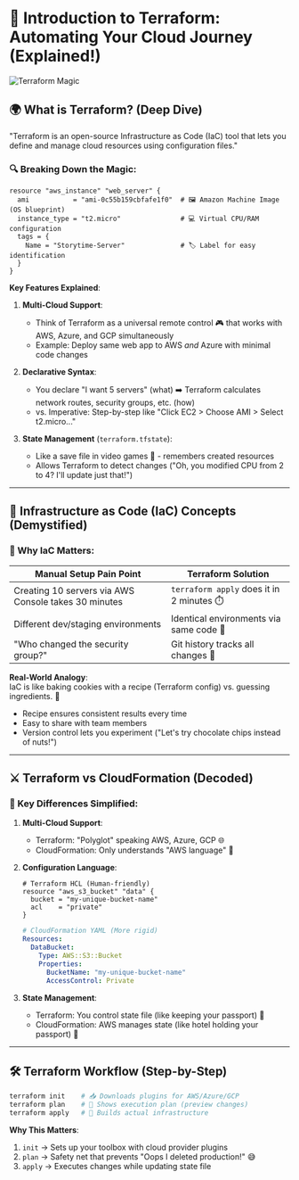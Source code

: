 



# 🚀 Introduction to Terraform: Automating Your Cloud Journey (Explained!)




![Terraform Magic](https://imgs.search.brave.com/O19eDU6WeFMAckNxH2jSbbtXG9VZyvZFQB5ZeA4bFvk/rs:fit:860:0:0:0/g:ce/aHR0cHM6Ly9jYW1v/LmdpdGh1YnVzZXJj/b250ZW50LmNvbS9j/ZGRhODkyODk3NTcx/MmNlY2NlN2JlOGI2/YTE1MDZlM2IzMjdi/MTY0M2NkMzM5MWRj/ZjQwNTE1ZTI1YjU0/ZjczLzY4NzQ3NDcw/NzMzYTJmMmY3Nzc3/NzcyZTY0NjE3NDZm/NjM2ZDczMmQ2MTcz/NzM2NTc0NzMyZTYz/NmY2ZDJmMzIzODM4/MzUyZjMxMzczMzMx/MzMzNzMzMzMzMTMw/MmQ3NDY1NzI3MjYx/NjY2ZjcyNmQ1Zjc3/Njg2OTc0NjUyZTcz/NzY2Nw)


## 🌍 What is Terraform? (Deep Dive)

"Terraform is an open-source Infrastructure as Code (IaC) tool that lets you define and manage cloud resources using configuration files."

### 🔍 Breaking Down the Magic:
```hcl
resource "aws_instance" "web_server" {
  ami           = "ami-0c55b159cbfafe1f0"  # 🖼️ Amazon Machine Image (OS blueprint)
  instance_type = "t2.micro"               # 💻 Virtual CPU/RAM configuration
  tags = {
    Name = "Storytime-Server"              # 🏷️ Label for easy identification
  }
}
```

**Key Features Explained**:  
1. **Multi-Cloud Support**:
   - Think of Terraform as a universal remote control 🎮 that works with AWS, Azure, and GCP simultaneously
   - Example: Deploy same web app to AWS *and* Azure with minimal code changes

2. **Declarative Syntax**:
   - You declare "I want 5 servers" (what) ➡️ Terraform calculates network routes, security groups, etc. (how)
   - vs. Imperative: Step-by-step like "Click EC2 > Choose AMI > Select t2.micro..."

3. **State Management** (`terraform.tfstate`):
   - Like a save file in video games 💾 - remembers created resources
   - Allows Terraform to detect changes ("Oh, you modified CPU from 2 to 4? I'll update just that!")

---

## 📜 Infrastructure as Code (IaC) Concepts (Demystified)

### 🧩 Why IaC Matters:
| Manual Setup Pain Point       | Terraform Solution                          |
|-------------------------------|---------------------------------------------|
| Creating 10 servers via AWS Console takes 30 minutes | `terraform apply` does it in 2 minutes ⏱️ |
| Different dev/staging environments | Identical environments via same code 🧪 |
| "Who changed the security group?" | Git history tracks all changes 📜 |

**Real-World Analogy**:  
IaC is like baking cookies with a recipe (Terraform config) vs. guessing ingredients. 🍪  
- Recipe ensures consistent results every time
- Easy to share with team members
- Version control lets you experiment ("Let's try chocolate chips instead of nuts!")

---

## ⚔️ Terraform vs CloudFormation (Decoded)

### 🔑 Key Differences Simplified:
1. **Multi-Cloud Support**:
   - Terraform: "Polyglot" speaking AWS, Azure, GCP 🌐
   - CloudFormation: Only understands "AWS language" 🔷

2. **Configuration Language**:
   ```hcl
   # Terraform HCL (Human-friendly)
   resource "aws_s3_bucket" "data" {
     bucket = "my-unique-bucket-name"
     acl    = "private"
   }
   ```
   ```yaml
   # CloudFormation YAML (More rigid)
   Resources:
     DataBucket:
       Type: AWS::S3::Bucket
       Properties:
         BucketName: "my-unique-bucket-name"
         AccessControl: Private
   ```

3. **State Management**:
   - Terraform: You control state file (like keeping your passport) 🛂
   - CloudFormation: AWS manages state (like hotel holding your passport) 🏨

---

## 🛠️ Terraform Workflow (Step-by-Step)

```bash
terraform init    # 📥 Downloads plugins for AWS/Azure/GCP
terraform plan    # 📝 Shows execution plan (preview changes)
terraform apply   # 🚀 Builds actual infrastructure
```

**Why This Matters**:  
1. `init` → Sets up your toolbox with cloud provider plugins
2. `plan` → Safety net that prevents "Oops I deleted production!" 😅
3. `apply` → Executes changes while updating state file
